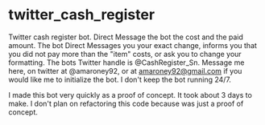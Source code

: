 # twitter_cash_register
Twitter cash register bot. Direct Message the bot the cost and the paid amount. The bot Direct Messages you your exact 
change, informs you that you did not pay more than the "item" costs, or ask you to change your formatting. The bots Twitter handle is @CashRegister_Sn.
Message me here, on twitter at @amaroney92, or at amaroney92@gmail.com if you would like me to initialize the bot. I don't keep the bot running 24/7.

I made this bot very quickly as a proof of concept. It took about 3 days to make. I don't plan on refactoring this code because was just a proof of concept.
